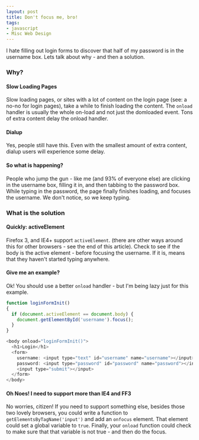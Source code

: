 ```yaml
---
layout: post
title: Don't focus me, bro!
tags:
- javascript
- Misc Web Design
---
```

I hate filling out login forms to discover that half of my password is in the username box.  Lets talk about why - and then a solution.

### Why?

#### Slow Loading Pages

Slow loading pages, or sites with a lot of content on the login page (see: a no-no for login pages), take a while to finish loading the content.  The `onload` handler is usually the whole on-load and not just the domloaded event.  Tons of extra content delay the onload handler.

#### Dialup

Yes, people still have this.  Even with the smallest amount of extra content, dialup users will experience some delay.

#### So what is happening?

People who jump the gun - like me (and 93% of everyone else) are clicking in the username box, filling it in, and then tabbing to the password box.  While typing in the password, the page finally finishes loading, and focuses the username.  We don't notice, so we keep typing.

### What is the solution

#### Quickly: activeElement

Firefox 3, and IE4+ support `activeElement`.  (there are other ways around this for other browsers - see the end of this article).  Check to see if the body is the active element - before focusing the username.  If it is, means that they haven't started typing anywhere.

#### Give me an example?

Ok!  You should use a better `onload` handler - but I'm being lazy just for this example.

```javascript
function loginFormInit()
{
  if (document.activeElement == document.body) {
    document.getElementById('username').focus();
  }
}
```

```javascript
<body onload="loginFormInit()">
  <h1>Login</h1>
  <form>
    username: <input type="text" id="username" name="username"></input><br></br>
    password: <input type="password" id="password" name="password"></input><br></br>
    <input type="submit"></input>
  </form>
</body>
```

#### Oh Noes! I need to support more than IE4 and FF3

No worries, citizen!  If you need to support something else, besides those two lovely browsers, you could write a function to `getElementsByTagName('input')` and add an `onfocus` element.  That element could set a global variable to `true`.  Finally, your `onload` function could check to make sure that that variable is not true - and then do the focus.
